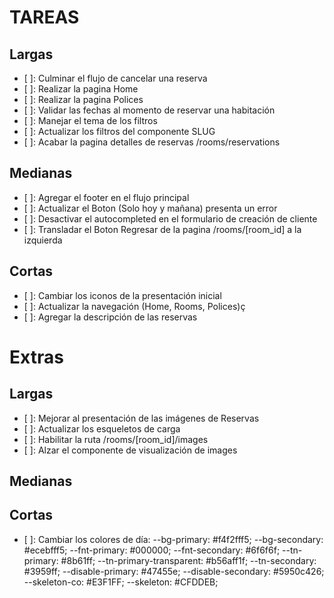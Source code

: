 # TAREAS

## Largas

- [ ]: Culminar el flujo de cancelar una reserva
- [ ]: Realizar la pagina Home
- [ ]: Realizar la pagina Polices
- [ ]: Validar las fechas al momento de reservar una habitación
- [ ]: Manejar el tema de los filtros
- [ ]: Actualizar los filtros del componente SLUG
- [ ]: Acabar la pagina detalles de reservas /rooms/reservations

## Medianas

- [ ]: Agregar el footer en el flujo principal
- [ ]: Actualizar el Boton (Solo hoy y mañana) presenta un error
- [ ]: Desactivar el autocompleted en el formulario de creación de cliente
- [ ]: Transladar el Boton Regresar de la pagina /rooms/[room_id] a la izquierda

## Cortas

- [ ]: Cambiar los iconos de la presentación inicial
- [ ]: Actualizar la navegación (Home, Rooms, Polices)ç
- [ ]: Agregar la descripción de las reservas

# Extras

## Largas

- [ ]: Mejorar al presentación de las imágenes de Reservas
- [ ]: Actualizar los esqueletos de carga
- [ ]: Habilitar la ruta /rooms/[room_id]/images
- [ ]: Alzar el componente de visualización de images

## Medianas

## Cortas

- [ ]: Cambiar los colores de día:
  --bg-primary: #f4f2fff5;
  --bg-secondary: #ecebfff5;
  --fnt-primary: #000000;
  --fnt-secondary: #6f6f6f;
  --tn-primary: #8b61ff;
  --tn-primary-transparent: #b56aff1f;
  --tn-secondary: #3959ff;
  --disable-primary: #47455e;
  --disable-secondary: #5950c426;
  --skeleton-co: #E3F1FF;
  --skeleton: #CFDDEB;
